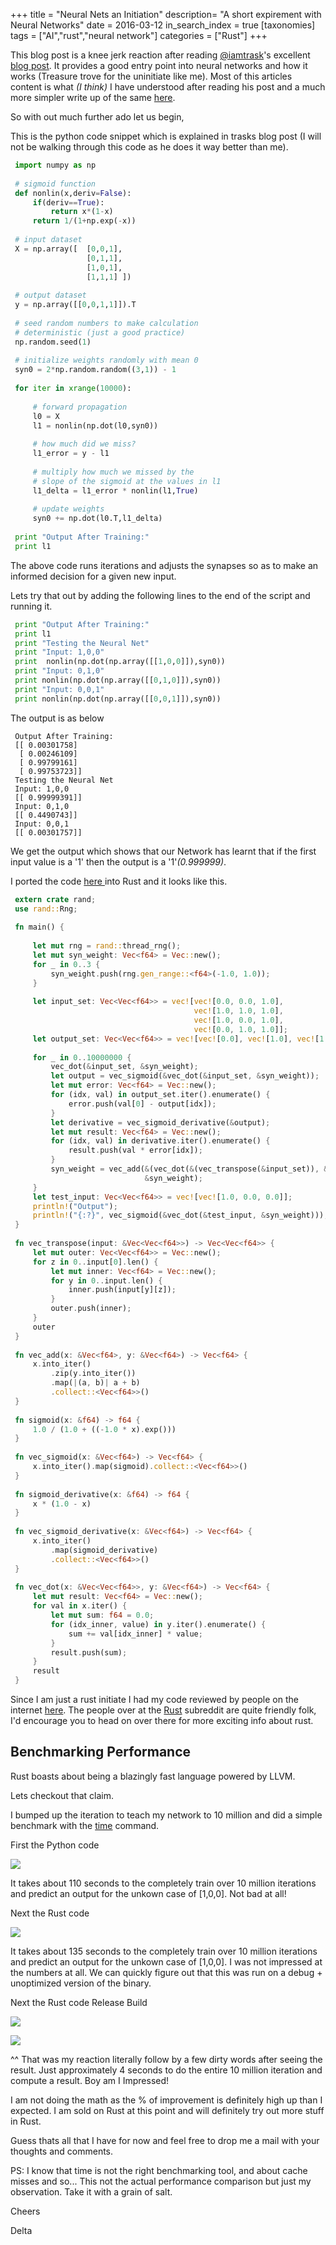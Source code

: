 +++
title = "Neural Nets an Initiation"
description= "A short expirement with Neural Networks"
date =   2016-03-12
in_search_index = true
[taxonomies]
tags = ["AI","rust","neural network"]
categories = ["Rust"]
+++

This blog post is a knee jerk reaction after reading <a href="https://twitter.com/iamtrask">@iamtrask</a>'s excellent <a href="http://iamtrask.github.io/2015/07/12/basic-python-network/">blog post</a>.
It provides a good entry point into neural networks and how it works (Treasure trove for the uninitiate like me). Most of this articles content is what _(I think)_ I have understood after reading his post and a much more simpler write up of the same <a href="https://medium.com/technology-invention-and-more/how-to-build-a-simple-neural-network-in-9-lines-of-python-code-cc8f23647ca1">here</a>.
<!-- more -->
So with out much further ado let us begin,

This is the python code snippet which is explained in trasks blog post (I will not be walking through this code as he does it way better than me).


~~~py
 import numpy as np
 
 # sigmoid function
 def nonlin(x,deriv=False):
     if(deriv==True):
         return x*(1-x)
     return 1/(1+np.exp(-x))
     
 # input dataset
 X = np.array([  [0,0,1],
                 [0,1,1],
                 [1,0,1],
                 [1,1,1] ])
     
 # output dataset            
 y = np.array([[0,0,1,1]]).T
 
 # seed random numbers to make calculation
 # deterministic (just a good practice)
 np.random.seed(1)
 
 # initialize weights randomly with mean 0
 syn0 = 2*np.random.random((3,1)) - 1
 
 for iter in xrange(10000):
 
     # forward propagation
     l0 = X
     l1 = nonlin(np.dot(l0,syn0))
 
     # how much did we miss?
     l1_error = y - l1
 
     # multiply how much we missed by the 
     # slope of the sigmoid at the values in l1
     l1_delta = l1_error * nonlin(l1,True)
 
     # update weights
     syn0 += np.dot(l0.T,l1_delta)
 
 print "Output After Training:"
 print l1
~~~

The above code runs iterations and adjusts the  synapses so as to make an informed decision for a given new input.

Lets try that out by adding the following lines to the end of the script and running it.


~~~py
 print "Output After Training:" 
 print l1
 print "Testing the Neural Net" 
 print "Input: 1,0,0"
 print  nonlin(np.dot(np.array([[1,0,0]]),syn0))
 print "Input: 0,1,0"
 print nonlin(np.dot(np.array([[0,1,0]]),syn0))
 print "Input: 0,0,1"
 print nonlin(np.dot(np.array([[0,0,1]]),syn0))
~~~

The output is as below

~~~
 Output After Training:
 [[ 0.00301758]        
  [ 0.00246109]        
  [ 0.99799161]        
  [ 0.99753723]]       
 Testing the Neural Net
 Input: 1,0,0          
 [[ 0.99999391]]       
 Input: 0,1,0          
 [[ 0.4490743]]        
 Input: 0,0,1          
 [[ 0.00301757]]       
~~~

We get the output which shows that our Network has learnt that if the first input value is a '1' then the output is a '1'_(0.999999)_.

I ported the code <a href="https://gist.githubusercontent.com/miloharper/c5db6590f26d99ab2670/raw/bff459fbd922a31bc3988632cafb1687699a8d11/main.py">here </a> into Rust and it looks like this.

~~~rust
 extern crate rand;
 use rand::Rng;
 
 fn main() {
 
     let mut rng = rand::thread_rng();
     let mut syn_weight: Vec<f64> = Vec::new();
     for _ in 0..3 {
         syn_weight.push(rng.gen_range::<f64>(-1.0, 1.0));
     }
 
     let input_set: Vec<Vec<f64>> = vec![vec![0.0, 0.0, 1.0],
                                         vec![1.0, 1.0, 1.0],
                                         vec![1.0, 0.0, 1.0],
                                         vec![0.0, 1.0, 1.0]];
     let output_set: Vec<Vec<f64>> = vec![vec![0.0], vec![1.0], vec![1.0], vec![0.0]];
 
     for _ in 0..10000000 {
         vec_dot(&input_set, &syn_weight);
         let output = vec_sigmoid(&vec_dot(&input_set, &syn_weight));
         let mut error: Vec<f64> = Vec::new();
         for (idx, val) in output_set.iter().enumerate() {
             error.push(val[0] - output[idx]);
         }
         let derivative = vec_sigmoid_derivative(&output);
         let mut result: Vec<f64> = Vec::new();
         for (idx, val) in derivative.iter().enumerate() {
             result.push(val * error[idx]);
         }
         syn_weight = vec_add(&(vec_dot(&(vec_transpose(&input_set)), &result)),
                              &syn_weight);
     }
     let test_input: Vec<Vec<f64>> = vec![vec![1.0, 0.0, 0.0]];
     println!("Output");
     println!("{:?}", vec_sigmoid(&vec_dot(&test_input, &syn_weight)));
 }
 
 fn vec_transpose(input: &Vec<Vec<f64>>) -> Vec<Vec<f64>> {
     let mut outer: Vec<Vec<f64>> = Vec::new();
     for z in 0..input[0].len() {
         let mut inner: Vec<f64> = Vec::new();
         for y in 0..input.len() {
             inner.push(input[y][z]);
         }
         outer.push(inner);
     }
     outer
 }
 
 fn vec_add(x: &Vec<f64>, y: &Vec<f64>) -> Vec<f64> {
     x.into_iter()
         .zip(y.into_iter())
         .map(|(a, b)| a + b)
         .collect::<Vec<f64>>()
 }
 
 fn sigmoid(x: &f64) -> f64 {
     1.0 / (1.0 + ((-1.0 * x).exp()))
 }
 
 fn vec_sigmoid(x: &Vec<f64>) -> Vec<f64> {
     x.into_iter().map(sigmoid).collect::<Vec<f64>>()
 }
 
 fn sigmoid_derivative(x: &f64) -> f64 {
     x * (1.0 - x)
 }
 
 fn vec_sigmoid_derivative(x: &Vec<f64>) -> Vec<f64> {
     x.into_iter()
         .map(sigmoid_derivative)
         .collect::<Vec<f64>>()
 }
 
 fn vec_dot(x: &Vec<Vec<f64>>, y: &Vec<f64>) -> Vec<f64> {
     let mut result: Vec<f64> = Vec::new();
     for val in x.iter() {
         let mut sum: f64 = 0.0;
         for (idx_inner, value) in y.iter().enumerate() {
             sum += val[idx_inner] * value;
         }
         result.push(sum);
     }
     result
 }
~~~


Since I am just a rust initiate I had my code reviewed by people on the internet <a href="https://www.reddit.com/r/rust/comments/65h97i/review_and_feedback_of_first_rust_code_for_a/">here</a>. The people over at the <a href="https://www.reddit.com/r/rust/">Rust</a> subreddit are quite friendly folk, I'd encourage you to head on over there for more exciting info about rust.


## Benchmarking Performance
Rust boasts about being a blazingly fast language powered by LLVM. 

Lets checkout that claim.

I bumped up the iteration to teach my network to 10 million and did a simple benchmark with the <a href="https://en.wikipedia.org/wiki/Time_(Unix)">time</a> command.

First the Python code 

![](/images/neural_net/python_benchmark.png)

It takes about 110 seconds to the completely train over 10 million iterations and predict an output for the unkown case of [1,0,0]. Not bad at all!

Next the Rust code

![](/images/neural_net/rust_debug_benchmark.png)

It takes about 135 seconds to the completely train over 10 million iterations and predict an output for the unkown case of [1,0,0]. I was not impressed at the numbers at all. We can quickly figure out that this was run on a debug + unoptimized version of the binary.

Next the Rust code Release Build

![](/images/neural_net/rust_release_benchmark.png)

![](/images/neural_net/jaw_drop.png)


^^ That was my reaction literally follow by a few dirty words after seeing the result. Just approximately 4 seconds to do the entire 10 million iteration and compute a result. Boy am I Impressed!

I am not doing the math as the % of improvement is definitely high up than I expected. I am sold on Rust at this point and will definitely try out more stuff in Rust.

Guess thats all that I have for now and feel free to drop me a mail with your thoughts and comments.

PS: I know that time is not the right benchmarking tool, and about cache misses and so... This not the actual performance comparison but just my observation. Take it with a grain of salt.

Cheers

Delta